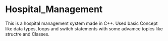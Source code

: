 # Hospital_Management
This is a hospital management system made in C++.
Used basic Concept like data types, loops and switch statements with some advamce topics like structre and Classes.
